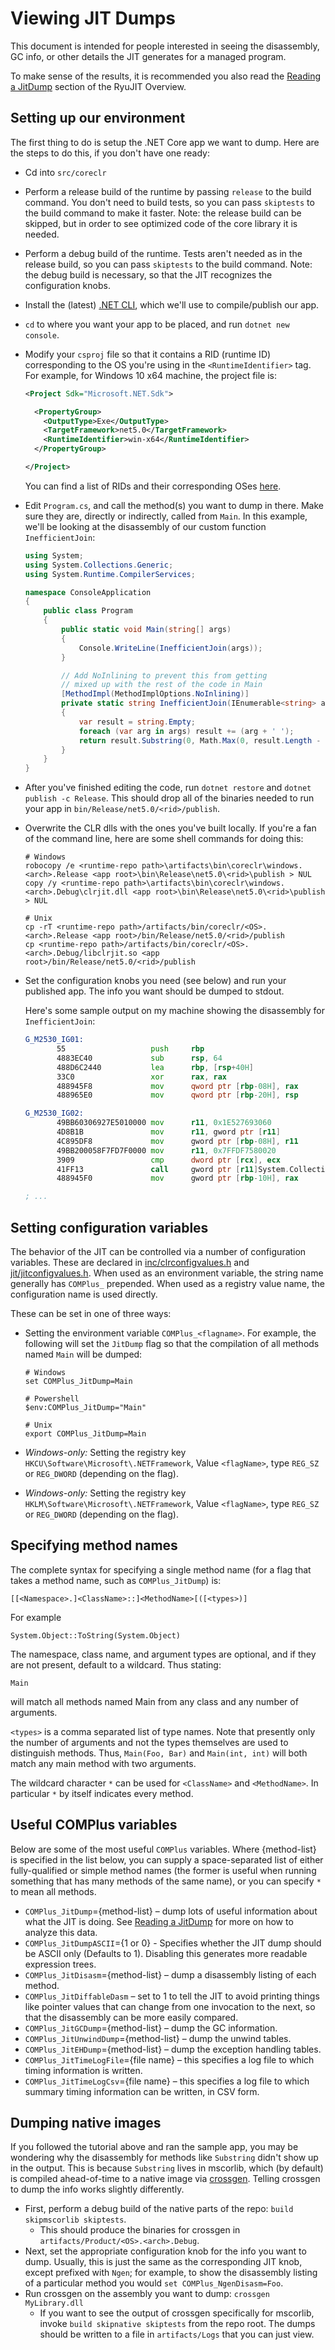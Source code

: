 # Viewing JIT Dumps

This document is intended for people interested in seeing the disassembly, GC info, or other details the JIT generates for a managed program.

To make sense of the results, it is recommended you also read the [Reading a JitDump](ryujit-overview.md#reading-a-jitdump) section of the RyuJIT Overview.

## Setting up our environment

The first thing to do is setup the .NET Core app we want to dump. Here are the steps to do this, if you don't have one ready:

* Cd into `src/coreclr`
* Perform a release build of the runtime by passing `release` to the build command. You don't need to build tests, so you can pass `skiptests` to the build command to make it faster. Note: the release build can be skipped, but in order to see optimized code of the core library it is needed.
* Perform a debug build of the runtime. Tests aren't needed as in the release build, so you can pass `skiptests` to the build command. Note: the debug build is necessary, so that the JIT recognizes the configuration knobs.
* Install the (latest) [.NET CLI](https://github.com/dotnet/runtime/blob/master/docs/project/dogfooding.md), which we'll use to compile/publish our app.
* `cd` to where you want your app to be placed, and run `dotnet new console`.
* Modify your `csproj` file so that it contains a RID (runtime ID) corresponding to the OS you're using in the `<RuntimeIdentifier>` tag. For example, for Windows 10 x64 machine, the project file is:

    ```xml
    <Project Sdk="Microsoft.NET.Sdk">

      <PropertyGroup>
        <OutputType>Exe</OutputType>
        <TargetFramework>net5.0</TargetFramework>
        <RuntimeIdentifier>win-x64</RuntimeIdentifier>
      </PropertyGroup>

    </Project>
    ```

   You can find a list of RIDs and their corresponding OSes [here](https://docs.microsoft.com/en-us/dotnet/articles/core/rid-catalog).

* Edit `Program.cs`, and call the method(s) you want to dump in there. Make sure they are, directly or indirectly, called from `Main`. In this example, we'll be looking at the disassembly of our custom function `InefficientJoin`:

    ```cs
    using System;
    using System.Collections.Generic;
    using System.Runtime.CompilerServices;

    namespace ConsoleApplication
    {
        public class Program
        {
            public static void Main(string[] args)
            {
                Console.WriteLine(InefficientJoin(args));
            }

            // Add NoInlining to prevent this from getting
            // mixed up with the rest of the code in Main
            [MethodImpl(MethodImplOptions.NoInlining)]
            private static string InefficientJoin(IEnumerable<string> args)
            {
                var result = string.Empty;
                foreach (var arg in args) result += (arg + ' ');
                return result.Substring(0, Math.Max(0, result.Length - 1));
            }
        }
    }
    ```

* After you've finished editing the code, run `dotnet restore` and `dotnet publish -c Release`. This should drop all of the binaries needed to run your app in `bin/Release/net5.0/<rid>/publish`.
* Overwrite the CLR dlls with the ones you've built locally. If you're a fan of the command line, here are some shell commands for doing this:

    ```shell
    # Windows
    robocopy /e <runtime-repo path>\artifacts\bin\coreclr\windows.<arch>.Release <app root>\bin\Release\net5.0\<rid>\publish > NUL
    copy /y <runtime-repo path>\artifacts\bin\coreclr\windows.<arch>.Debug\clrjit.dll <app root>\bin\Release\net5.0\<rid>\publish > NUL

    # Unix
    cp -rT <runtime-repo path>/artifacts/bin/coreclr/<OS>.<arch>.Release <app root>/bin/Release/net5.0/<rid>/publish
    cp <runtime-repo path>/artifacts/bin/coreclr/<OS>.<arch>.Debug/libclrjit.so <app root>/bin/Release/net5.0/<rid>/publish
    ```

* Set the configuration knobs you need (see below) and run your published app. The info you want should be dumped to stdout.

   Here's some sample output on my machine showing the disassembly for `InefficientJoin`:

   ```asm
   G_M2530_IG01:
          55                   push     rbp
          4883EC40             sub      rsp, 64
          488D6C2440           lea      rbp, [rsp+40H]
          33C0                 xor      rax, rax
          488945F8             mov      qword ptr [rbp-08H], rax
          488965E0             mov      qword ptr [rbp-20H], rsp

   G_M2530_IG02:
          49BB60306927E5010000 mov      r11, 0x1E527693060
          4D8B1B               mov      r11, gword ptr [r11]
          4C895DF8             mov      gword ptr [rbp-08H], r11
          49BB200058F7FD7F0000 mov      r11, 0x7FFDF7580020
          3909                 cmp      dword ptr [rcx], ecx
          41FF13               call     gword ptr [r11]System.Collections.Generic.IEnumerable`1[__Canon][System.__Canon]:GetEnumerator():ref:this
          488945F0             mov      gword ptr [rbp-10H], rax

   ; ...
   ```

## Setting configuration variables

The behavior of the JIT can be controlled via a number of configuration variables. These are declared in [inc/clrconfigvalues.h](/src/coreclr/src/inc/clrconfigvalues.h) and [jit/jitconfigvalues.h](/src/coreclr/src/jit/jitconfigvalues.h). When used as an environment variable, the string name generally has `COMPlus_` prepended. When used as a registry value name, the configuration name is used directly.

These can be set in one of three ways:

* Setting the environment variable `COMPlus_<flagname>`. For example, the following will set the `JitDump` flag so that the compilation of all methods named `Main` will be dumped:

   ```shell
   # Windows
   set COMPlus_JitDump=Main

   # Powershell
   $env:COMPlus_JitDump="Main"

   # Unix
   export COMPlus_JitDump=Main
   ```

* *Windows-only:* Setting the registry key `HKCU\Software\Microsoft\.NETFramework`, Value `<flagName>`, type `REG_SZ` or `REG_DWORD` (depending on the flag).
* *Windows-only:* Setting the registry key `HKLM\Software\Microsoft\.NETFramework`, Value `<flagName>`, type `REG_SZ` or `REG_DWORD` (depending on the flag).

## Specifying method names

The complete syntax for specifying a single method name (for a flag that takes a method name, such as `COMPlus_JitDump`) is:

```
[[<Namespace>.]<ClassName>::]<MethodName>[([<types>)]
```

For example

```
System.Object::ToString(System.Object)
```

The namespace, class name, and argument types are optional, and if they are not present, default to a wildcard. Thus stating:

```
Main
```

will match all methods named Main from any class and any number of arguments.

`<types>` is a comma separated list of type names. Note that presently only the number of arguments and not the types themselves are used to distinguish methods. Thus, `Main(Foo, Bar)` and `Main(int, int)` will both match any main method with two arguments.

The wildcard character `*` can be used for `<ClassName>` and `<MethodName>`. In particular `*` by itself indicates every method.

## Useful COMPlus variables

Below are some of the most useful `COMPlus` variables. Where {method-list} is specified in the list below, you can supply a space-separated list of either fully-qualified or simple method names (the former is useful when running something that has many methods of the same name), or you can specify `*` to mean all methods.

* `COMPlus_JitDump`={method-list} – dump lots of useful information about what the JIT is doing. See [Reading a JitDump](ryujit-overview.md#reading-a-jitdump) for more on how to analyze this data.
* `COMPlus_JitDumpASCII`={1 or 0} - Specifies whether the JIT dump should be ASCII only (Defaults to 1). Disabling this generates more readable expression trees.
* `COMPlus_JitDisasm`={method-list} – dump a disassembly listing of each method.
* `COMPlus_JitDiffableDasm` – set to 1 to tell the JIT to avoid printing things like pointer values that can change from one invocation to the next, so that the disassembly can be more easily compared.
* `COMPlus_JitGCDump`={method-list} – dump the GC information.
* `COMPlus_JitUnwindDump`={method-list} – dump the unwind tables.
* `COMPlus_JitEHDump`={method-list} – dump the exception handling tables.
* `COMPlus_JitTimeLogFile`={file name} – this specifies a log file to which timing information is written.
* `COMPlus_JitTimeLogCsv`={file name} – this specifies a log file to which summary timing information can be written, in CSV form.

## Dumping native images

If you followed the tutorial above and ran the sample app, you may be wondering why the disassembly for methods like `Substring` didn't show up in the output. This is because `Substring` lives in mscorlib, which (by default) is compiled ahead-of-time to a native image via [crossgen](/docs/workflow/building/coreclr/crossgen.md). Telling crossgen to dump the info works slightly differently.

* First, perform a debug build of the native parts of the repo: `build skipmscorlib skiptests`.
  * This should produce the binaries for crossgen in `artifacts/Product/<OS>.<arch>.Debug`.
* Next, set the appropriate configuration knob for the info you want to dump. Usually, this is just the same as the corresponding JIT knob, except prefixed with `Ngen`; for example, to show the disassembly listing of a particular method you would `set COMPlus_NgenDisasm=Foo`.
* Run crossgen on the assembly you want to dump: `crossgen MyLibrary.dll`
  * If you want to see the output of crossgen specifically for mscorlib, invoke `build skipnative skiptests` from the repo root. The dumps should be written to a file in `artifacts/Logs` that you can just view.
